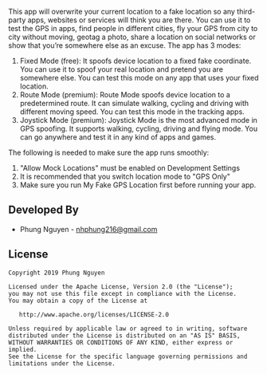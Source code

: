This app will overwrite your current location to a fake location so any third-party apps, websites or services will think you are there. You can use it to test the GPS in apps, find people in different cities, fly your GPS from city to city without moving, geotag a photo, share a location on social networks or show that you’re somewhere else as an excuse.
The app has 3 modes:
1. Fixed Mode (free): It spoofs device location to a fixed fake coordinate. You can use it to spoof your real location and pretend you are somewhere else. You can test this mode on any app that uses your fixed location.
2. Route Mode (premium): Route Mode spoofs device location to a predetermined route. It can simulate walking, cycling and driving with different moving speed. You can test this mode in the tracking apps.
3. Joystick Mode (premium): Joystick Mode is the most advanced mode in GPS spoofing. It supports walking, cycling, driving and flying mode. You can go anywhere and test it in any kind of apps and games.

The following is needed to make sure the app runs smoothly:
1. "Allow Mock Locations" must be enabled on Development Settings
2. It is recommended that you switch location mode to "GPS Only"
3. Make sure you run My Fake GPS Location first before running your app.

Developed By
------------

* Phung Nguyen  - <nhphung216@gmail.com>

License
-------

    Copyright 2019 Phung Nguyen

    Licensed under the Apache License, Version 2.0 (the "License");
    you may not use this file except in compliance with the License.
    You may obtain a copy of the License at

       http://www.apache.org/licenses/LICENSE-2.0

    Unless required by applicable law or agreed to in writing, software
    distributed under the License is distributed on an "AS IS" BASIS,
    WITHOUT WARRANTIES OR CONDITIONS OF ANY KIND, either express or implied.
    See the License for the specific language governing permissions and
    limitations under the License.

